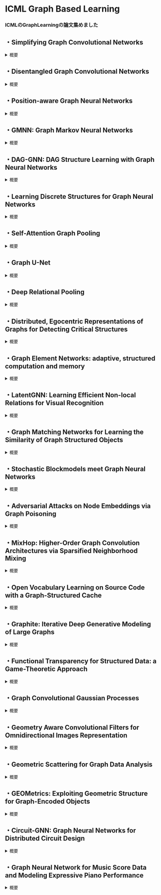 # ICML Graph Based Learning

### ICMLのGraphLearningの論文集めました

## ・Simplifying Graph Convolutional Networks
<details><summary>概要</summary>
GCNは最近のDeepLearningアプローチからひらめきを得ている
結果として、不必要な複雑性と計算量を引き継いでしまった

##### 提案
SGCを提案
継続的な非線形性を除き、連続した層の間の重み行列の崩壊を通して、上記のような過剰な複雑性を減らす
理論的に結果として生じる線形モデルを分析し、固定されたlowpassfilterに一致する

##### 実験
単純化が精度に対して負の影響を与えないことを示した
さらに大きいデータセットに対して自然な解釈が可能となり、FastGCNより2桁分ぶんスピードアップした
</details>

## ・Disentangled Graph Convolutional Networks

<details><summary>概要</summary>
既存のGraphデータに対するDLメソッドは潜在的な要素のもつれを無視している  
しかし潜在的な要素のもつれを解いた表現を学習することは非常に難しいし、GNNの研究で未開のままである  

##### 提案  
DisenGCN（disentangled graph convolutional network）という新しいGNNを提案  
もつれを解いたノード表現を学習する  
特に微分可能で帰納的学習と形式でそれぞれのエッジの構造の背後にあるfactorを参照するための新しい隣接ルーティングメカニズムを提案  
また理論的にroutingメカニズムの集合の性質を証明、そして実験的にもつれを解いた表現の学習の利点を示した。  

##### 実験
・Citeseer, Cora, and Pubmed for semi-supervised node  
・BlogCatalog, PPI, POS  for multi-label node classification  

future work  
もつれを解いたノード表現が、より包括的なGraphを表現するようなGraph全体に対して単一の表現を導くために利用されうるかどうかを調査する  
</details>

## ・Position-aware Graph Neural Networks

<details><summary>概要</summary>
・広範囲なgraph構造の中のnodeの位置をとらえたnode埋め込みを学習することはgraph上の多くの予測タスクで重要  
・既存のGNNのアーキテクチャはノードのposition/locationなどをとらえる能力が制限されている  

##### 提案  
・Position-aware Graph Neural Networks (PGNNs)を提案  
・Nodeのpositionを意識したノード埋め込みを計算する  
・アンカーノードのセットをsampling  
→それぞれのアンカーセットNodeとtaegetnodeとの距離を計算する  
→安価セット全体にわたり非線形距離重みを持つaggregation schemeを学習  

・P-GNNsの利点  
  ・帰納的  
  ・拡張可能  
  ・ノードの特徴情報を集める  

##### 実験  
・link prediction task	: Grid、Communities、PPI  
・community detection	: Communities、Emails、Protein  
</details>

## ・GMNN: Graph Markov Neural Networks
<details><summary>概要</summary>

relational dataによるsemi-supervisedなobject classificationの研究

以下の両方で広範囲で研究されているrelational relational dataにおける基本的な問題に取り組む
statistical relational learning (例 relational Markov networks)
graph neural networks (例 graph convolutional networks)

統計的関係モデルはCRFを通して効率よくオブジェクトラベルの関係をモデル化できる
GNNはend-to-endな学習を通して効率的にオブジェクト表現を学習できる


#### 提案
Graph Markov Neural Network (GMNN)

統計的関係モデルとGNNの両方の利点を組み合わせた
EMアルゴリズムによって効率的に学習し、CRFを持つオブジェクトラベルの同時分布をモデル化
E-step
GNNによりオブジェクトラベルの事後分布を予測するために効果的なオブジェクト表現を学習
M-step
別のGNNが局所的なラベルの依存関係をモデル化する

#### 実験
object classification：Cora, Citeseer, Pubmed（SOTA）
link classification：Cora, Citeseer, Pubmed
unsupervised node representation learning：Bitcoin, Alphahe Bitcoin OTC（SOTA）
</details>

## ・DAG-GNN: DAG Structure Learning with Graph Neural Networks
<details><summary>概要</summary>
</details>

## ・Learning Discrete Structures for Graph Neural Networks
<details><summary>概要</summary>
</details>

## ・Self-Attention Graph Pooling
<details><summary>概要</summary>
</details>

## ・Graph U-Net
<details><summary>概要</summary>
</details>

## ・Deep Relational Pooling
<details><summary>概要</summary>
</details>

## ・Distributed, Egocentric Representations of Graphs for Detecting Critical Structures
<details><summary>概要</summary>
</details>

## ・Graph Element Networks: adaptive, structured computation and memory
<details><summary>概要</summary>
</details>

## ・LatentGNN: Learning Efficient Non-local Relations for Visual Recognition
<details><summary>概要</summary>
</details>

## ・Graph Matching Networks for Learning the Similarity of Graph Structured Objects
<details><summary>概要</summary>
</details>

## ・Stochastic Blockmodels meet Graph Neural Networks
<details><summary>概要</summary>
</details>

## ・Adversarial Attacks on Node Embeddings via Graph Poisoning
<details><summary>概要</summary>
</details>

## ・MixHop: Higher-Order Graph Convolution Architectures via Sparsified Neighborhood Mixing
<details><summary>概要</summary>
</details>

## ・Open Vocabulary Learning on Source Code with a Graph-Structured Cache
<details><summary>概要</summary>
</details>

## ・Graphite: Iterative Deep Generative Modeling of Large Graphs
<details><summary>概要</summary>
</details>

## ・Functional Transparency for Structured Data: a Game-Theoretic Approach
<details><summary>概要</summary>
</details>

## ・Graph Convolutional Gaussian Processes
<details><summary>概要</summary>
</details>

## ・Geometry Aware Convolutional Filters for Omnidirectional Images Representation
<details><summary>概要</summary>
</details>

## ・Geometric Scattering for Graph Data Analysis
<details><summary>概要</summary>
</details>

## ・GEOMetrics: Exploiting Geometric Structure for Graph-Encoded Objects
<details><summary>概要</summary>
</details>

## ・Circuit-GNN: Graph Neural Networks for Distributed Circuit Design
<details><summary>概要</summary>
</details>

## ・Graph Neural Network for Music Score Data and Modeling Expressive Piano Performance
<details><summary>概要</summary>
</details>
